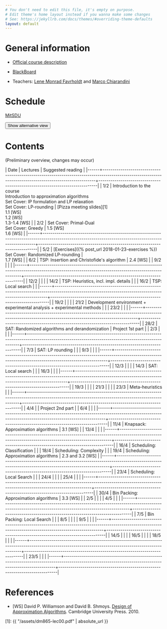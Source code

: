 ```yaml
---
# You don't need to edit this file, it's empty on purpose.
# Edit theme's home layout instead if you wanna make some changes
# See: https://jekyllrb.com/docs/themes/#overriding-theme-defaults
layout: default
---
```



# General information

- [Official course description](http://natfak.sdu.dk/laeseplan/kursusbeskrivelse.php?kursuskode=DM865&lang=en)

- [BlackBoard](https://e-learn.sdu.dk/webapps/blackboard/execute/courseMain?course_id=_386519_1)

- Teachers: [Lene Monrad Favrholdt](http://www.imada.sdu.dk/~lenem/) and [Marco Chiarandini](http://www.imada.sdu.dk/~marco)


# Schedule

<a href="https://mitsdu.sdu.dk/skema/activity/15020201/f18">MitSDU</a>

<button onclick="myFunction('Demo1')" class="w3-btn w3-cell w3-left-align">Show alternative view <i class="fa fa-caret-down"></i></button>
<div id="Demo1" class="w3-container w3-hide">

<div class="w3-responsive">
<div w3-include-html="./assets/timetable.html"></div>
<script>
w3.includeHTML();
</script>
</div>

</div>



# Contents 

(Preliminary overview, changes may occur)

| Date | Lectures  	                                                                                                                                        | Suggested reading   	                                                      |
|------+--------------------------------------------------------------------------------------------------------------------------------------------------------+-----------------------------------------------------------------------------|
| <!--L--> 1/2  | Introduction to the course <br> Introduction to approximation algorithms <br> Set Cover: IP formulation and LP relaxation <br>  Set Cover: LP-rounding | [Pizza meeting slides][1]<br> 1.1 [WS] <br> 1.2 [WS] <br> 1.3-1.4 [WS]      |
| <!--L--> 2/2  | Set Cover: Primal-Dual <br> Set Cover: Greedy                                                                                                          | 1.5 [WS] <br> 1.6 [WS] <!--- [Exercises]({% post_url 2018-01-10-sheet1 %}#sheet2)---> |
|------+--------------------------------------------------------------------------------------------------------------------------------------------------------+-----------------------------------------------------------------------------|
| <!--L--> 5/2  | [Exercises]({% post_url 2018-01-23-exercises %}) <br> Set Cover: Randomized LP-rounding                                                                | <br> 1.7 [WS]                                                               |
| <!--L--> 6/2  | TSP: Insertion and Christofide's algorithm                                                                                                             | 2.4 [WS]                                                                    |
| <!--L--> 9/2  |                                                                                                                    |                                                                             |
|------+--------------------------------------------------------------------------------------------------------------------------------------------------------+-----------------------------------------------------------------------------|
| 12/2 |                                                                                                                                                        |                                                                             |
| 14/2 | TSP: Heuristics, incl. impl. details                                                                                                                   |                                                                             |
| 16/2 | TSP: Local search                                                                                                                                      |                                                                             |
|------+--------------------------------------------------------------------------------------------------------------------------------------------------------+-----------------------------------------------------------------------------|
| 19/2 |                                                                                                                                       |                                                                             |
| 21/2 | Development environment + experimental analysis + experimental methods                                                                                 |                                                                             |
| 23/2 |                                                                                                                                                        |                                                                             |
|------+--------------------------------------------------------------------------------------------------------------------------------------------------------+-----------------------------------------------------------------------------|
| 28/2 | SAT: Randomized algorithms and derandomization                                                                                                         | Project 1st part                                                            |
| 2/3  |                                                                                                                                                        |                                                                             |
|------+--------------------------------------------------------------------------------------------------------------------------------------------------------+-----------------------------------------------------------------------------|
| 7/3  | SAT: LP rounding                                                                                                                                       |                                                                             |
| 9/3  |                                                                                                                                                        |                                                                             |
|------+--------------------------------------------------------------------------------------------------------------------------------------------------------+-----------------------------------------------------------------------------|
| 12/3 |                                                                                                                                                        |                                                                             |
| 14/3 | SAT: Local search                                                                                                                                      |                                                                             |
| 16/3 |                                                                                                                                                        |                                                                             |
|------+--------------------------------------------------------------------------------------------------------------------------------------------------------+-----------------------------------------------------------------------------|
| 19/3 |                                                                                                                                                        |                                                                             |
| 21/3 | <!--- M --->                                                                                                                                           |                                                                             |
| 23/3 | Meta-heuristics                                                                                                                                        |                                                                             |
|------+--------------------------------------------------------------------------------------------------------------------------------------------------------+-----------------------------------------------------------------------------|
| 4/4  |                                                                                                                                                        | Project 2nd part                                                            |
| 6/4  |                                                                                                                                                        |                                                                             |
|------+--------------------------------------------------------------------------------------------------------------------------------------------------------+-----------------------------------------------------------------------------|
| 11/4 | Knapsack: Approximation algorithms                                                                                                                     | 3.1 [WS]                                                                    |
| 13/4 |                                                                                                                                                        |                                                                             |
|------+--------------------------------------------------------------------------------------------------------------------------------------------------------+-----------------------------------------------------------------------------|
| 16/4 | Scheduling: Classification                                                                                                                             |                                                                             |
| 18/4 | Scheduling: Complexity                                                                                                                                 |                                                                             |
| 19/4 | Scheduling: Approximation algorithms                                                                                                                   | 2.3 and 3.2 [WS]                                                            |
|------+--------------------------------------------------------------------------------------------------------------------------------------------------------+-----------------------------------------------------------------------------|
| 23/4 | Scheduling: Local Search                                                                                                                               |                                                                             |
| 24/4 |                                                                                                                                                        |                                                                             |
| 25/4 |                                                                                                                                                        |                                                                             |
|------+--------------------------------------------------------------------------------------------------------------------------------------------------------+-----------------------------------------------------------------------------|
| 30/4 | Bin Packing: Approximation algorithms                                                                                                                  | 3.3 [WS]                                                                    |
| 2/5  |                                                                                                                                                        |                                                                             |
| 4/5  |                                                                                                                                                        |                                                                             |
|------+--------------------------------------------------------------------------------------------------------------------------------------------------------+-----------------------------------------------------------------------------|
| 7/5  | Bin Packing: Local Search                                                                                                                              |                                                                             |
| 8/5  |                                                                                                                                                        |                                                                             |
| 9/5  |                                                                                                                                                        |                                                                             |
|------+--------------------------------------------------------------------------------------------------------------------------------------------------------+-----------------------------------------------------------------------------|
| 14/5 |                                                                                                                                                        |                                                                             |
| 16/5 |                                                                                                                                                        |                                                                             |
| 18/5 |                                                                                                                                                        |                                                                             |
|------+--------------------------------------------------------------------------------------------------------------------------------------------------------+-----------------------------------------------------------------------------|
| 23/5 |                                                                                                                                                        |                                                                             |
|------+--------------------------------------------------------------------------------------------------------------------------------------------------------+-----------------------------------------------------------------------------|





# References 

- [WS] David P. Williamson and David
  B. Shmoys. [Design of Approximation Algorithms](http://www.designofapproxalgs.com/). Cambridge
  University Press. 2010.


[1]: {{ "/assets/dm865-lec00.pdf" | absolute_url }}
